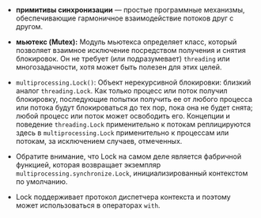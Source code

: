 * **примитивы синхронизации** — простые программные механизмы, обеспечивающие гармоничное взаимодействие потоков друг с другом.

* **мьютекс (Mutex):** Модуль мьютекса определяет класс, который позволяет взаимное исключение посредством получения и снятия блокировок. Он не требует (или подразумевает) `threading` или многозадачности, хотя может быть полезен для этих целей.

* `multiprocessing.Lock()`: Объект нерекурсивной блокировки: близкий аналог `threading.Lock`. Как только процесс или поток получил блокировку, последующие попытки получить ее от любого процесса или потока будут блокироваться до тех пор, пока она не будет снята; любой процесс или поток может освободить его. Концепции и поведение `threading.Lock` применительно к потокам реплицируются здесь в `multiprocessing.Lock` применительно к процессам или потокам, за исключением случаев, отмеченных.
- Обратите внимание, что Lock на самом деле является фабричной функцией, которая возвращает экземпляр `multiprocessing.synchronize.Lock`, инициализированный контекстом по умолчанию.

- Lock поддерживает протокол диспетчера контекста и поэтому может использоваться в операторах `with`.
